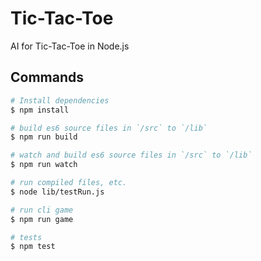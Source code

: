 # Tic-Tac-Toe

AI for Tic-Tac-Toe in Node.js

## Commands

```bash
# Install dependencies
$ npm install

# build es6 source files in `/src` to `/lib`
$ npm run build

# watch and build es6 source files in `/src` to `/lib`
$ npm run watch 

# run compiled files, etc.
$ node lib/testRun.js

# run cli game
$ npm run game

# tests
$ npm test 
```
